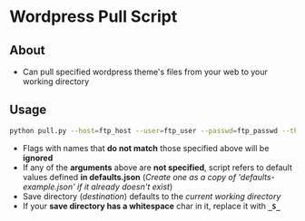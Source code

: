 # Wordpress Pull Script

## About
* Can pull specified wordpress theme's files from your web to your working directory

## Usage
```bash
python pull.py --host=ftp_host --user=ftp_user --passwd=ftp_passwd --theme=path_to_theme --dir=save_directory
```

* Flags with names that __do not match__ those specified above will be __ignored__
* If any of the __arguments__ above are __not specified__, script refers to default values 
  defined __in defaults.json__ (_Create one as a copy of 'defaults-example.json' if it already doesn't exist_)
* Save directory (_destination_) defaults to the _current working directory_
* If your __save directory has a whitespace__ char in it, replace it with **```_S_```**